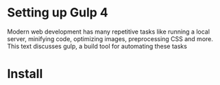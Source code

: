 # Setting up Gulp 4
Modern web development has many repetitive tasks like running a local server, minifying code, optimizing images, preprocessing CSS and more. This text discusses gulp, a build tool for automating these tasks
# Install
